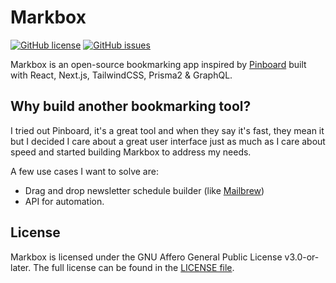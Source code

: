 # Markbox

[![GitHub license](https://img.shields.io/github/license/arn4v/bookmarky)](https://github.com/arn4v/bookmarky/blob/main/LICENSE) [![GitHub issues](https://img.shields.io/github/issues/arn4v/bookmarky)](https://github.com/arn4v/bookmarky/issues)

Markbox is an open-source bookmarking app inspired by [Pinboard](https://pinboard.in) built with React, Next.js, TailwindCSS, Prisma2 & GraphQL.

## Why build another bookmarking tool?

I tried out Pinboard, it's a great tool and when they say it's fast, they mean it but I decided I care about a great user interface just as much as I care about speed and started building Markbox to address my needs.

A few use cases I want to solve are:

- Drag and drop newsletter schedule builder (like [Mailbrew](https://mailbrew.com))
- API for automation.

## License

Markbox is licensed under the GNU Affero General Public License v3.0-or-later. The full license can be found in the [LICENSE file](./LICENSE).
